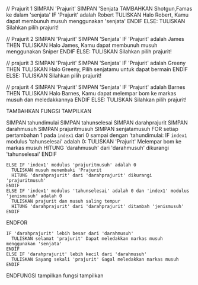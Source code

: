// Prajurit 1
SIMPAN 'Prajurit'
SIMPAN 'Senjata
TAMBAHKAN Shotgun,Famas ke dalam 'senjata' 
IF 'Prajurit' adalah Robert
  TULISKAN  Halo Robert, Kamu dapat membunuh musuh menggunakan 'senjata'
ENDIF
ELSE:
  TULISKAN Silahkan pilih prajurit!
  
// Prajurit 2
SIMPAN 'Prajurit'
SIMPAN 'Senjata'
IF 'Prajurit' adalah James THEN
  TULISKAN  Halo James, Kamu dapat membunuh musuh menggunakan Sniper
ENDIF
ELSE:
  TULISKAN Silahkan pilih prajurit!

// prajurit 3
SIMPAN 'Prajurit'
SIMPAN 'Senjata'
IF 'Prajurit' adalah Greeny THEN
  TULISKAN  Halo Greeny, Pilih senjatamu untuk dapat bermain
ENDIF
ELSE:
  TULISKAN Silahkan pilih prajurit!

// prajurit 4
SIMPAN 'Prajurit'
SIMPAN 'Senjata'
IF 'Prajurit' adalah Barnes THEN
  TULISKAN  Halo Barnes, Kamu dapat melempar bom ke markas musuh dan meledakkannya
ENDIF
ELSE:
  TULISKAN Silahkan pilih prajurit!
  
TAMBAHKAN FUNGSI TAMPILKAN

SIMPAN tahundimulai
SIMPAN tahunselesai
SIMPAN darahprajurit
SIMPAN darahmusuh
SIMPAN prajuritmusuh
SIMPAN senjatamusuh
  FOR setiap pertambahan 1 pada `index1` dari 0 sampai dengan 'tahundimulai:
    IF `index1` modulus 'tahunselesai' adalah 0:
      TULISKAN 'Prajurit' Melempar bom ke markas musuh
      HITUNG 'darahmusuh' dari 'darahmusuh' dikurangi 'tahunselesai'
    ENDIF
    
    ELSE IF 'index1' modulus 'prajuritmusuh' adalah 0
      TULISKAN musuh menembaki 'Prajurit
      HITUNG 'darahprajurit' dari 'darahprajurit' dikurangi 'prajuritmusuh'
    ENDIF
    ELSE IF 'index1' modulus 'tahunselesai' adalah 0 dan 'index1' modulus 'jenismusuh' adalah 0
      TULISKAN prajurit dan musuh saling tempur
      HITUNG 'darahprajurit' dari 'darahprajurit' ditambah 'jenismusuh'
    ENDIF
  ENDFOR
 
    IF 'darahprajurit' lebih besar dari 'darahmusuh'
      TULISKAN selamat 'prajurit' Dapat meledakkan markas musuh menggunakan 'senjata'
    ENDIF
    ELSE IF 'darahprajurit' lebih kecil dari 'darahmusuh'
      TULISKAN Sayang sekali 'prajurit' Gagal meledakkan markas musuh
    ENDIF
ENDFUNGSI
tampilkan fungsi tampilkan

  
  
  
  
  
  
  
  
  
  
  
